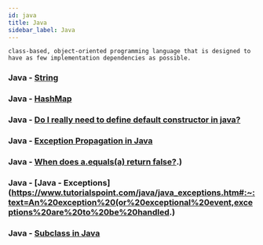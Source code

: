 ```yaml
---
id: java
title: Java
sidebar_label: Java
---
```


```
class-based, object-oriented programming language that is designed to have as few implementation dependencies as possible.
```

### Java - [String](https://docs.oracle.com/javase/7/docs/api/java/lang/String.html#indexOf(java.lang.String))

### Java - [HashMap](https://docs.oracle.com/javase/8/docs/api/java/util/HashMap.html)

### Java - [Do I really need to define default constructor in java?](https://stackoverflow.com/questions/3641114/do-i-really-need-to-define-default-constructor-in-java#:~:text=Example%3AEvery%20employee%20must%20have,valid%20constructor%20in%20a%20class.&text=Vehicle%20class%20doesn't%20have,2%20arg%20constructor%20already%20exists.)

### Java - [Exception Propagation in Java](https://www.geeksforgeeks.org/exception-propagation-java/)

### Java - [When does a.equals(a) return false?](https://stackoverflow.com/questions/23835182/when-does-a-equalsa-return-false#:~:text=For%20any%20non%2Dnull%20reference%20value%20x%2C%20x.&text=The%20equals%20method%20for%20class,y%20has%20the%20value%20true).)


### Java - [Java - Exceptions](https://www.tutorialspoint.com/java/java_exceptions.htm#:~:text=An%20exception%20(or%20exceptional%20event,exceptions%20are%20to%20be%20handled.)


### Java - [Subclass in Java](https://www.codesdope.com/java-subclass/)